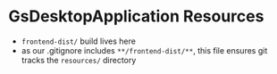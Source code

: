 # GsDesktopApplication Resources
- `frontend-dist/` build lives here
- as our .gitignore includes `**/frontend-dist/**`, this file ensures git tracks the `resources/` directory
